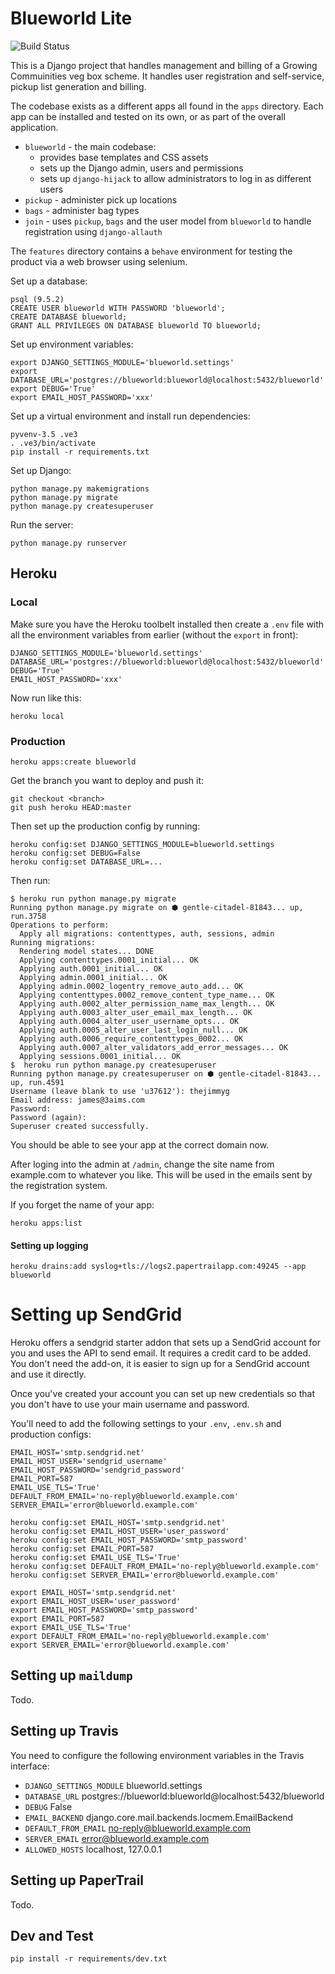 # Blueworld Lite

![Build Status](https://travis-ci.org/productscience/blue-world-lite.svg)

This is a Django project that handles management and billing of a Growing
Commuinities veg box scheme. It handles user registration and self-service,
pickup list generation and billing.

The codebase exists as a different apps all found in the `apps` directory. Each app can be installed and tested on its own, or as part of the overall application.

* `blueworld` - the main codebase:
  * provides base templates and CSS assets
  * sets up the Django admin, users and permissions
  * sets up `django-hijack` to allow administrators to log in as different users
* `pickup` - administer pick up locations
* `bags` - administer bag types
* `join` - uses `pickup`, `bags` and the user model from `blueworld` to handle registration using `django-allauth`

The `features` directory contains a `behave` environment for testing the
product via a web browser using selenium.

Set up a database:

```
psql (9.5.2)
CREATE USER blueworld WITH PASSWORD 'blueworld';
CREATE DATABASE blueworld;
GRANT ALL PRIVILEGES ON DATABASE blueworld TO blueworld;
```

Set up environment variables:

```
export DJANGO_SETTINGS_MODULE='blueworld.settings'
export DATABASE_URL='postgres://blueworld:blueworld@localhost:5432/blueworld'
export DEBUG='True'
export EMAIL_HOST_PASSWORD='xxx'
```

Set up a virtual environment and install run dependencies:

```
pyvenv-3.5 .ve3
. .ve3/bin/activate
pip install -r requirements.txt
```

Set up Django:

```
python manage.py makemigrations
python manage.py migrate
python manage.py createsuperuser
```

Run the server:

```
python manage.py runserver
```


## Heroku

### Local

Make sure you have the Heroku toolbelt installed then create a `.env` file with all the environment variables from earlier (without the `export` in front):

```
DJANGO_SETTINGS_MODULE='blueworld.settings'
DATABASE_URL='postgres://blueworld:blueworld@localhost:5432/blueworld'
DEBUG='True'
EMAIL_HOST_PASSWORD='xxx'
```

Now run like this:

```
heroku local
```

### Production


```
heroku apps:create blueworld
```

Get the branch you want to deploy and push it:

```
git checkout <branch>
git push heroku HEAD:master
```

Then set up the production config by running:

```
heroku config:set DJANGO_SETTINGS_MODULE=blueworld.settings
heroku config:set DEBUG=False
heroku config:set DATABASE_URL=...
```

Then run:

```
$ heroku run python manage.py migrate
Running python manage.py migrate on ⬢ gentle-citadel-81843... up, run.3758
Operations to perform:
  Apply all migrations: contenttypes, auth, sessions, admin
Running migrations:
  Rendering model states... DONE
  Applying contenttypes.0001_initial... OK
  Applying auth.0001_initial... OK
  Applying admin.0001_initial... OK
  Applying admin.0002_logentry_remove_auto_add... OK
  Applying contenttypes.0002_remove_content_type_name... OK
  Applying auth.0002_alter_permission_name_max_length... OK
  Applying auth.0003_alter_user_email_max_length... OK
  Applying auth.0004_alter_user_username_opts... OK
  Applying auth.0005_alter_user_last_login_null... OK
  Applying auth.0006_require_contenttypes_0002... OK
  Applying auth.0007_alter_validators_add_error_messages... OK
  Applying sessions.0001_initial... OK
$  heroku run python manage.py createsuperuser
Running python manage.py createsuperuser on ⬢ gentle-citadel-81843... up, run.4591
Username (leave blank to use 'u37612'): thejimmyg
Email address: james@3aims.com
Password:
Password (again):
Superuser created successfully.
```

You should be able to see your app at the correct domain now.

After loging into the admin at `/admin`, change the site name from example.com to whatever
you like. This will be used in the emails sent by the registration system.

If you forget the name of your app:

```
heroku apps:list
```

#### Setting up logging

```
heroku drains:add syslog+tls://logs2.papertrailapp.com:49245 --app blueworld
```

# Setting up SendGrid

Heroku offers a sendgrid starter addon that sets up a SendGrid account for you
and uses the API to send email. It requires a credit card to be added. You
don't need the add-on, it is easier to sign up for a SendGrid account and use
it directly.

Once you've created your account you can set up new credentials so that you
don't have to use your main username and password.

You'll need to add the following settings to your `.env`, `.env.sh` and
production configs:

```
EMAIL_HOST='smtp.sendgrid.net'
EMAIL_HOST_USER='sendgrid_username'
EMAIL_HOST_PASSWORD='sendgrid_password'
EMAIL_PORT=587
EMAIL_USE_TLS='True'
DEFAULT_FROM_EMAIL='no-reply@blueworld.example.com'
SERVER_EMAIL='error@blueworld.example.com'
```

```
heroku config:set EMAIL_HOST='smtp.sendgrid.net'
heroku config:set EMAIL_HOST_USER='user_password'
heroku config:set EMAIL_HOST_PASSWORD='smtp_password'
heroku config:set EMAIL_PORT=587
heroku config:set EMAIL_USE_TLS='True'
heroku config:set DEFAULT_FROM_EMAIL='no-reply@blueworld.example.com'
heroku config:set SERVER_EMAIL='error@blueworld.example.com'
```

```
export EMAIL_HOST='smtp.sendgrid.net'
export EMAIL_HOST_USER='user_password'
export EMAIL_HOST_PASSWORD='smtp_password'
export EMAIL_PORT=587
export EMAIL_USE_TLS='True'
export DEFAULT_FROM_EMAIL='no-reply@blueworld.example.com'
export SERVER_EMAIL='error@blueworld.example.com'
```

## Setting up `maildump`

Todo.

## Setting up Travis

You need to configure the following environment variables in the Travis interface:

* `DJANGO_SETTINGS_MODULE` blueworld.settings
* `DATABASE_URL` postgres://blueworld:blueworld@localhost:5432/blueworld
* `DEBUG` False
* `EMAIL_BACKEND` django.core.mail.backends.locmem.EmailBackend
* `DEFAULT_FROM_EMAIL` no-reply@blueworld.example.com
* `SERVER_EMAIL` error@blueworld.example.com
* `ALLOWED_HOSTS` localhost, 127.0.0.1


## Setting up PaperTrail

Todo.

## Dev and Test

```
pip install -r requirements/dev.txt
```
